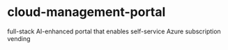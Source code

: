 # cloud-management-portal
 full-stack AI-enhanced portal that enables self-service Azure subscription vending
